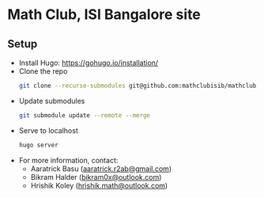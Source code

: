 # Math Club, ISI Bangalore site

## Setup

- Install Hugo: https://gohugo.io/installation/
- Clone the repo
  ```bash
  git clone --recurse-submodules git@github.com:mathclubisib/mathclubisib.github.io
  ```
- Update submodules
  ```bash
  git submodule update --remote --merge
  ```
- Serve to localhost
  ```bash
  hugo server
  ```
- For more information, contact:
  - Aaratrick Basu (aaratrick.r2ab@gmail.com)
  - Bikram Halder (bikram0x@outlook.com)
  - Hrishik Koley (hrishik.math@outlook.com)

